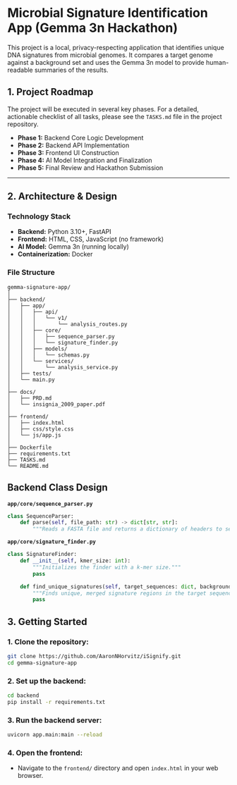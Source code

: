 # Microbial Signature Identification App (Gemma 3n Hackathon)

This project is a local, privacy-respecting application that identifies unique DNA signatures from microbial genomes. It compares a target genome against a background set and uses the Gemma 3n model to provide human-readable summaries of the results.

## 1. Project Roadmap

The project will be executed in several key phases. For a detailed, actionable checklist of all tasks, please see the `TASKS.md` file in the project repository.

* **Phase 1:** Backend Core Logic Development
* **Phase 2:** Backend API Implementation
* **Phase 3:** Frontend UI Construction
* **Phase 4:** AI Model Integration and Finalization
* **Phase 5:** Final Review and Hackathon Submission

---

## 2. Architecture & Design

### Technology Stack
* **Backend:** Python 3.10+, FastAPI
* **Frontend:** HTML, CSS, JavaScript (no framework)
* **AI Model:** Gemma 3n (running locally)
* **Containerization:** Docker

### File Structure

```
gemma-signature-app/
│
├── backend/
│   ├── app/
│   │   ├── api/
│   │   │   └── v1/
│   │   │       └── analysis_routes.py
│   │   ├── core/
│   │   │   ├── sequence_parser.py
│   │   │   └── signature_finder.py
│   │   ├── models/
│   │   │   └── schemas.py
│   │   └── services/
│   │       └── analysis_service.py
│   ├── tests/
│   └── main.py
│
├── docs/
│   ├── PRD.md
│   └── insignia_2009_paper.pdf
│
├── frontend/
│   ├── index.html
│   ├── css/style.css
│   └── js/app.js
│
├── Dockerfile
├── requirements.txt
├── TASKS.md
└── README.md
```

## Backend Class Design

**`app/core/sequence_parser.py`**
```python
class SequenceParser:
    def parse(self, file_path: str) -> dict[str, str]:
        """Reads a FASTA file and returns a dictionary of headers to sequences."""
```

**`app/core/signature_finder.py`**
```python
class SignatureFinder:
    def __init__(self, kmer_size: int):
        """Initializes the finder with a k-mer size."""
        pass

    def find_unique_signatures(self, target_sequences: dict, background_sequences: dict) -> list[dict]:
        """Finds unique, merged signature regions in the target sequences."""
        pass
```
## 3. Getting Started

### 1. Clone the repository:
```bash
git clone https://github.com/AaronNHorvitz/iSignify.git
cd gemma-signature-app
```

### 2. Set up the backend:
```bash
cd backend
pip install -r requirements.txt
```

### 3. Run the backend server:
```bash
uvicorn app.main:main --reload
```

### 4. Open the frontend:
* Navigate to the `frontend/` directory and open `index.html` in your web browser.

